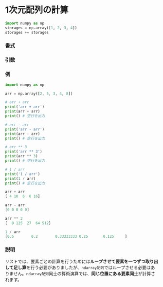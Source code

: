 # 1次元配列の計算


```python
import numpy as np
storages = np.array([1, 2, 3, 4])
storages += storages
```

### 書式



### 引数


### 例

```python
import numpy as np

arr = np.array([2, 5, 3, 4, 8])

# arr + arr
print('arr + arr')
print(arr + arr)
print() # 空行を出力

# arr - arr
print('arr - arr')
print(arr - arr)
print() # 空行を出力

# arr ** 3
print('arr ** 3')
print(arr ** 3)
print() # 空行を出力

# 1 / arr
print('1 / arr')
print(1 / arr)
print() # 空行を出力

```
```python
arr + arr
[ 4 10  6  8 16]

arr - arr
[0 0 0 0 0]

arr ** 3
[  8 125  27  64 512]

1 / arr
[0.5        0.2        0.33333333 0.25       0.125     ]
```

### 説明

リストでは、要素ごとの計算を行うためには<b>ループさせて要素を一つずつ取り出して足し算</b>を行う必要がありましたが、`ndarray配列`ではループさせる必要はありません。`ndarray配列`同士の算術演算では、<b>同じ位置にある要素同士</b>が計算されます。